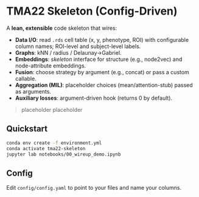 # TMA22 Skeleton (Config-Driven)

A **lean, extensible** code skeleton that wires:
- **Data I/O**: read `.rds` cell table (x, y, phenotype, ROI) with configurable column names; ROI-level and subject-level labels.
- **Graphs**: kNN / radius / Delaunay→Gabriel.
- **Embeddings**: *skeleton* interface for structure (e.g., node2vec) and node-attribute embeddings.
- **Fusion**: choose strategy by argument (e.g., concat) or pass a custom callable.
- **Aggregation (MIL)**: placeholder choices (mean/attention-stub) passed as arguments.
- **Auxiliary losses**: argument-driven hook (returns 0 by default).

> placeholder
> placeholder

## Quickstart
```bash
conda env create -f environment.yml
conda activate tma22-skeleton
jupyter lab notebooks/00_wireup_demo.ipynb
```

## Config
Edit `config/config.yaml` to point to your files and name your columns.

